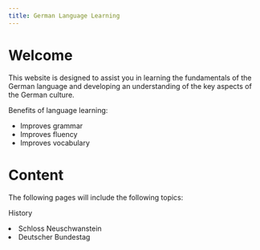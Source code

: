 ```yaml
---
title: German Language Learning
---
```


<h1>Welcome</h1>
<p> This website is designed to assist you in learning the fundamentals of the German language and developing an understanding of the key aspects of the German culture.
</p>

<p>Benefits of language learning:</p>
<ul>
<li>Improves grammar</li>
<li>Improves fluency</li>
<li>Improves vocabulary&nbsp;</li>
</ul>

<h1>Content</h1>
<p> The following pages will include the following topics:
<p> History 
  <li>Schloss Neuschwanstein</li>
  <li>Deutscher Bundestag</li>
